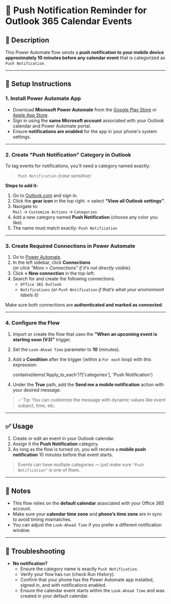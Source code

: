 # 📲 Push Notification Reminder for Outlook 365 Calendar Events

## 📄 Description
This Power Automate flow sends a **push notification to your mobile device approximately 10 minutes before any calendar event** that is categorized as `Push Notification`.

---

## 🔧 Setup Instructions

### 1. Install Power Automate App
- Download **Microsoft Power Automate** from the [Google Play Store](https://play.google.com/store/apps/details?id=com.microsoft.flow) or [Apple App Store](https://apps.apple.com/app/microsoft-power-automate/id1408018998).
- Sign in using the **same Microsoft account** associated with your Outlook calendar and Power Automate portal.
- Ensure **notifications are enabled** for the app in your phone's system settings.

---

### 2. Create "Push Notification" Category in Outlook
To tag events for notifications, you’ll need a category named exactly:

> `Push Notification` *(case sensitive)*

**Steps to add it:**
1. Go to [Outlook.com](https://outlook.com) and sign in.
2. Click the **gear icon** in the top right → select **“View all Outlook settings”**.
3. Navigate to:  
   `Mail` → `Customize Actions` → `Categories`
4. Add a new category named **Push Notification** (choose any color you like).
5. The name must match exactly: `Push Notification`

---

### 3. Create Required Connections in Power Automate
1. Go to [Power Automate](https://make.powerautomate.com).
2. In the left sidebar, click **Connections**  
   *(or click "More > Connections" if it’s not directly visible)*.
3. Click **+ New connection** in the top-left.
4. Search for and create the following connections:
   - `Office 365 Outlook`
   - `Notifications` *(or `Push Notification` if that’s what your environment labels it)*

Make sure both connections are **authenticated and marked as connected**.

---

### 4. Configure the Flow
1. Import or create the flow that uses the **"When an upcoming event is starting soon (V3)"** trigger.
2. Set the `Look-Ahead Time` parameter to **10** (minutes).
3. Add a **Condition** after the trigger (within a `For each` loop) with this expression:

   contains(items('Apply_to_each')?['categories'], 'Push Notification')

4. Under the **True** path, add the **Send me a mobile notification** action with your desired message.

> ✅ Tip: You can customize the message with dynamic values like event subject, time, etc.

---

## ✅ Usage

1. Create or edit an event in your Outlook calendar.
2. Assign it the **Push Notification** category.
3. As long as the flow is turned on, you will receive a **mobile push notification** 10 minutes before that event starts.

> Events can have multiple categories — just make sure `"Push Notification"` is one of them.

---

## 💬 Notes

- This flow relies on the **default calendar** associated with your Office 365 account.
- Make sure your **calendar time zone** and **phone’s time zone** are in sync to avoid timing mismatches.
- You can adjust the `Look-Ahead Time` if you prefer a different notification window.

---

## 🧪 Troubleshooting

- **No notification?**
  - Ensure the category name is exactly `Push Notification`.
  - Verify your flow has run (check Run History).
  - Confirm that your phone has the Power Automate app installed, signed in, and with notifications enabled.
  - Ensure the calendar event starts within the `Look-Ahead Time` and was created in your default calendar.
